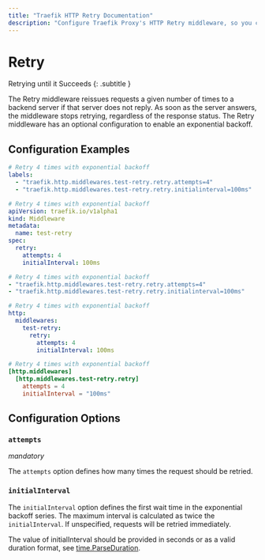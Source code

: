 ```yaml
---
title: "Traefik HTTP Retry Documentation"
description: "Configure Traefik Proxy's HTTP Retry middleware, so you can retry requests to a backend server until it succeeds. Read the technical documentation."
---
```


# Retry

Retrying until it Succeeds
{: .subtitle }

<!--
TODO: add schema
-->

The Retry middleware reissues requests a given number of times to a backend server if that server does not reply.
As soon as the server answers, the middleware stops retrying, regardless of the response status.
The Retry middleware has an optional configuration to enable an exponential backoff.

## Configuration Examples

```yaml tab="Docker"
# Retry 4 times with exponential backoff
labels:
  - "traefik.http.middlewares.test-retry.retry.attempts=4"
  - "traefik.http.middlewares.test-retry.retry.initialinterval=100ms"
```

```yaml tab="Kubernetes"
# Retry 4 times with exponential backoff
apiVersion: traefik.io/v1alpha1
kind: Middleware
metadata:
  name: test-retry
spec:
  retry:
    attempts: 4
    initialInterval: 100ms
```

```yaml tab="Consul Catalog"
# Retry 4 times with exponential backoff
- "traefik.http.middlewares.test-retry.retry.attempts=4"
- "traefik.http.middlewares.test-retry.retry.initialinterval=100ms"
```

```yaml tab="File (YAML)"
# Retry 4 times with exponential backoff
http:
  middlewares:
    test-retry:
      retry:
        attempts: 4
        initialInterval: 100ms
```

```toml tab="File (TOML)"
# Retry 4 times with exponential backoff
[http.middlewares]
  [http.middlewares.test-retry.retry]
    attempts = 4
    initialInterval = "100ms"
```

## Configuration Options

### `attempts`

_mandatory_

The `attempts` option defines how many times the request should be retried.

### `initialInterval`

The `initialInterval` option defines the first wait time in the exponential backoff series. The maximum interval is
calculated as twice the `initialInterval`. If unspecified, requests will be retried immediately.

The value of initialInterval should be provided in seconds or as a valid duration format, see [time.ParseDuration](https://golang.org/pkg/time/#ParseDuration).
